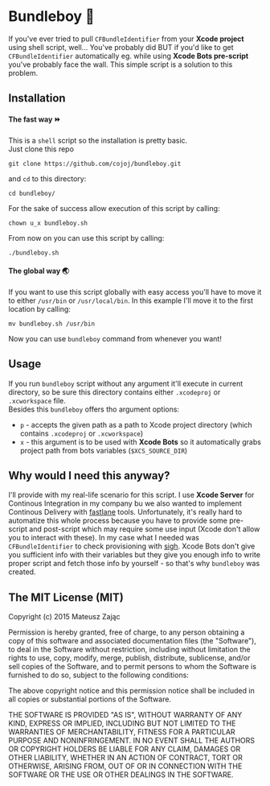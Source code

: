 # Bundleboy 👦
If you've ever tried to pull `CFBundleIdentifier` from your **Xcode project** using shell script, well... You've probably did BUT if you'd like to get `CFBundleIdentifier` automatically eg. while using **Xcode Bots pre-script** you've probably face the wall.
This simple script is a solution to this problem.

## Installation

#### The fast way ⏩

This is a `shell` script so the installation is pretty basic.  
Just clone this repo 
```
git clone https://github.com/cojoj/bundleboy.git
```

and `cd` to this directory:
```
cd bundleboy/
```

For the sake of success allow execution of this script by calling:
```
chown u_x bundleboy.sh
```

From now on you can use this script by calling:
```
./bundleboy.sh
```

#### The global way 🌏

If you want to use this script globally with easy access you'll have to move it to either `/usr/bin` or `/usr/local/bin`. In this example I'll move it to the first location by calling:
```
mv bundleboy.sh /usr/bin
```

Now you can use `bundleboy` command from whenever you want!

## Usage

If you run `bundleboy` script without any argument it'll execute in current directory, so be sure this directory contains either `.xcodeproj` or `.xcworkspace` file.  
Besides this `bundleboy` offers tho argument options:

- `p` - accepts the given path as a path to Xcode project directory (which contains `.xcodeproj` or `.xcworkspace`)
- `x` - this argument is to be used with **Xcode Bots** so it automatically grabs project path from bots variables (`$XCS_SOURCE_DIR`)

## Why would I need this anyway?

I'll provide with my real-life scenario for this script. I use **Xcode Server** for Continous Integration in my company bu we also wanted to implement Continous Delivery with [fastlane](https://fastlane.tools) tools.
Unfortunately, it's really hard to automatize this whole process because you have to provide some pre-script and post-script which may require some use input (Xcode don't allow you to interact with these). In my case what I needed was `CFBundleIdentifier` to check provisioning with [sigh](https://github.com/KrauseFx/sigh). Xcode Bots don't give you sufficient info with their variables but they give you enough info to write proper script and fetch those info by yourself - so that's why `bundleboy` was created.

## The MIT License (MIT)

Copyright (c) 2015 Mateusz Zając

Permission is hereby granted, free of charge, to any person obtaining a copy
of this software and associated documentation files (the "Software"), to deal
in the Software without restriction, including without limitation the rights
to use, copy, modify, merge, publish, distribute, sublicense, and/or sell
copies of the Software, and to permit persons to whom the Software is
furnished to do so, subject to the following conditions:

The above copyright notice and this permission notice shall be included in all
copies or substantial portions of the Software.

THE SOFTWARE IS PROVIDED "AS IS", WITHOUT WARRANTY OF ANY KIND, EXPRESS OR
IMPLIED, INCLUDING BUT NOT LIMITED TO THE WARRANTIES OF MERCHANTABILITY,
FITNESS FOR A PARTICULAR PURPOSE AND NONINFRINGEMENT. IN NO EVENT SHALL THE
AUTHORS OR COPYRIGHT HOLDERS BE LIABLE FOR ANY CLAIM, DAMAGES OR OTHER
LIABILITY, WHETHER IN AN ACTION OF CONTRACT, TORT OR OTHERWISE, ARISING FROM,
OUT OF OR IN CONNECTION WITH THE SOFTWARE OR THE USE OR OTHER DEALINGS IN THE
SOFTWARE.
